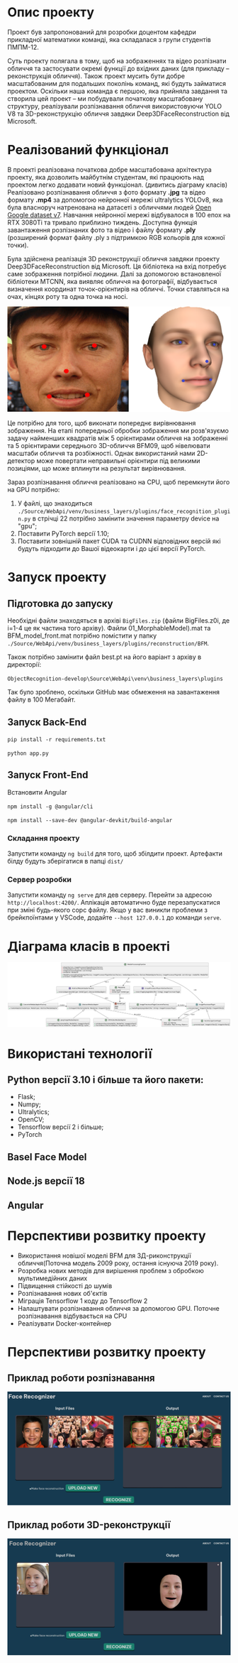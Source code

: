# Опис проекту
Проект був запропонований для розробки доцентом кафедри прикладної математики команді, яка складалася з групи студентів ПМПМ-12.

Суть проекту полягала в тому, щоб на зображеннях та відео розпізнати обличчя та застосувати окремі функції до вхідних даних (для прикладу – реконструкція обличчя). Також проект мусить бути добре масштабованим для подальших поколінь команд, які будуть займатися проектом.
Оскільки наша команда є першою, яка прийняла завдання та створила цей проект – ми побудували початкову масштабовану структуру, реалізували розпізнавання обличчя використовуючи YOLO V8 та 3D-реконструкцію обличчя завдяки Deep3DFaceReconstruction від Microsoft.

# Реалізований функціонал
В проекті реалізована початкова добре масштабована архітектура проекту, яка дозволить майбутнім студентам, які працюють над проектом легко додавати новий функціонал. (дивитись діаграму класів)
Реалізовано розпізнавання обличчя з фото формату __.jpg__ та відео формату __.mp4__ за допомогою нейронної мережі ultralytics YOLOv8, яка була власноруч натренована на датасеті з обличчями людей [Open Google dataset v7](https://storage.googleapis.com/openimages/web/visualizer/index.html?type=detection&set=train&c=%2Fm%2F0dzct). Навчання нейронної мережі відбувалося в 100 епох на RTX 3080Ti та тривало приблизно тиждень. Доступна функція завантаження розпізнаних фото та відео і файлу формату __.ply__ (розширений формат файлу .ply з підтримкою RGB кольорів для кожної точки).

Була здійснена реалізація 3D реконструкції обличчя завдяки проекту Deep3DFaceReconstruction від Microsoft. Ця бібліотека на вхід потребує саме зображення потрібної людини. Далі за допомогою встановленої бібліотеки MTCNN, яка виявляє обличчя на фотографії, відбувається визначення координат точок-орієнтирів на обличчі. Точки ставляться на очах, кінцях роту та одна точка на носі. 

![5 landmarks on 2d and 3d face image](images/photo_merged.png)




Це потрібно для того, щоб виконати попереднє вирівнювання зображення. На етапі попередньої обробки зображення ми розв'язуємо задачу найменших квадратів між 5 орієнтирами обличчя на зображенні та 5 орієнтирами середнього 3D-обличчя BFM09, щоб нівелювати масштаби обличчя та розбіжності.  Однак використаний нами 2D-детектор може повертати неправильні орієнтири під великими позиціями, що може вплинути на результат вирівнювання.

Зараз розпізнавання обличчя реалізовано на CPU, щоб перемкнути його на GPU потрібно:
1. У файлі, що знаходиться `./Source/WebApi/venv/business_layers/plugins/face_recognition_plugin.py` в стрічці 22 потрібно замінити значення параметру device на "gpu";
2. Поставити PyTorch версії 1.10;
3. Поставити зовнішній пакет CUDA та CUDNN відповідних версій які будуть підходити до Вашої відеокарти і до цієї версії PyTorch.

# Запуск проекту
## Підготовка до запуску
Необхідні файли знаходяться в архіві `BigFiles.zip` (файли BigFiles.z0i, де i=1-4 це як частина того архіву). Файли 01_MorphableModel).mat та BFM_model_front.mat потрібно помістити у папку `./Source/WebApi/venv/business_layers/plugins/reconstruction/BFM`. 

Також потрібно замінити файл best.pt на його варіант з архіву в директорії: 

`ObjectRecognition-develop\Source\WebApi\venv\business_layers\plugins`
 
Так було зроблено, оскільки GitHub має обмеження на завантаження файлу в 100 Мегабайт.
## Запуск Back-End
`pip install -r requirements.txt`

`python app.py`
## Запуск Front-End
Встановити Angular

`npm install -g @angular/cli`

`npm install --save-dev @angular-devkit/build-angular`

### Складання проекту
Запустити команду `ng build` для того, щоб збілдити проект. Артефакти білду будуть зберігатися в папці `dist/`

### Сервер розробки
Запустити команду `ng serve` для дев серверу. Перейти за адресою `http://localhost:4200/`. Аплікація автоматично буде перезапускатися при зміні будь-якого сорс файлу. Якщо у вас виникли проблеми з брейкпоїнтами у VSCode, додайте `--host 127.0.0.1` до команди `serve`.

# Діаграма класів в проекті
![class diagram](images/diagram.png)
# Використані технології
## Python версії 3.10 і більше та його пакети:
-	Flask;
-	Numpy;
-	Ultralytics;
-	OpenCV;
-	Tensorflow версії 2 і більше;
-   PyTorch
## Basel Face Model
## Node.js версії 18
## Angular

# Перспективи розвитку проекту
- Використання новішої моделі BFM для 3Д-риконструкції обличчя(Поточна модель 2009 року, остання існуюча 2019 року). 
- Розробка нових методів для вирішення проблем з обробкою мультимедійних даних
- Підвищення стійкості до шумів
- Розпізнавання нових об'єктів
- Міграція Tensorflow 1 коду до Tensorflow 2
- Налаштувати розпізнавання обличчя за допомогою GPU. Поточне розпізнавання відбувається на CPU
- Реалізувати Docker-контейнер

# Перспективи розвитку проекту
## Приклад роботи розпізнавання
![class diagram](images/example_recognizer_1.jpg)
## Приклад роботи 3D-реконструкції
![class diagram](images/example_recognizer_2.jpg)